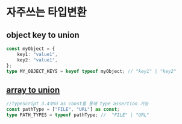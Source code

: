 # 자주쓰는 타입변환

## object key to union

```typescript
const myObject = {
    key1: "value1",
    key2: "value1",
};
type MY_OBJECT_KEYS = keyof typeof myObject; // "key1" | "key2"
```

## [array to union](https://www.typescriptlang.org/docs/handbook/release-notes/typescript-3-4.html#const-assertions)

```typescript
//TypeScript 3.4부터 as const를 통해 type assertion 가능
const pathType = ["FILE", "URL"] as const;
type PATH_TYPES = typeof pathType; //  "FILE" | "URL"
```
